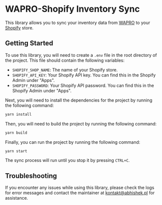 # WAPRO-Shopify Inventory Sync

This library allows you to sync your inventory data from [WAPRO](https://wapro.pl/) to your [Shopify](https://www.shopify.com/) store.

## Getting Started

To use this library, you will need to create a `.env` file in the root directory of the project. This file should contain the following variables:

- `SHOPIFY_SHOP_NAME`: The name of your Shopify store.
- `SHOPIFY_API_KEY`: Your Shopify API key. You can find this in the Shopify Admin under "Apps".
- `SHOPIFY_PASSWORD`: Your Shopify API password. You can find this in the Shopify Admin under "Apps".

Next, you will need to install the dependencies for the project by running the following command:

```bash
yarn install
```

Then, you will need to build the project by running the following command:

```bash
yarn build
```

Finally, you can run the project by running the following command:

```bash
yarn start
```

The sync process will run until you stop it by pressing `CTRL+C`.

## Troubleshooting

If you encounter any issues while using this library, please check the logs for error messages and contact the maintainer at [kontakt@abhishek.pl](mailto:kontakt@abhishek.pl) for assistance.
